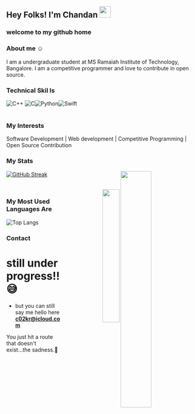 ## Hey Folks! I'm Chandan   <img src="https://raw.githubusercontent.com/MartinHeinz/MartinHeinz/master/wave.gif" width="30px">
### welcome to my github home
### About me  ☺️
I am a undergraduate student at MS Ramaiah Institute of Technology, Bangalore. I am a competitive programmer and love to contribute in  open source.



### Technical Skil ls
<img alt="C++" src="https://img.shields.io/badge/c++-%2300599C.svg?style=for-the-badge&logo=c%2B%2B&logoColor=white"/>
<img alt="C" src="https://img.shields.io/badge/c-%2300599C.svg?style=for-the-badge&logo=c&logoColor=white"/><img alt="Python" src="https://img.shields.io/badge/python-%2314354C.svg?style=for-the-badge&logo=python&logoColor=white"/><img alt="Swift" src="https://img.shields.io/badge/swift-%23FA7343.svg?style=for-the-badge&logo=swift&logoColor=white"/>

<br />
<br />

### My Interests

Software Development | Web development | Competitive Programming | Open Source Contribution


### My Stats
[![GitHub Streak](http://github-readme-streak-stats.herokuapp.com?user=c02kr&theme=graywhite&background=000000&border=DDD9D6&stroke=FFFCFD&ring=F8FF02&fire=FF6E0F&currStreakNum=FEFFF9&sideNums=FFFFFF&currStreakLabel=FFCD9B&sideLabels=FFFFFF&dates=5B3BDD)](https://git.io/streak-stats)<img  src="https://github-readme-stats.vercel.app/api?username=c02kr&show_icons=true&hide_border=true&theme=dark" width="40%" align="right" >

<br>
<div align="right">
<img  src="https://visitor-badge.laobi.icu/badge?page_id=c02kr.c02kr" width="30%" align="right" >

</div>
<!-- ![My Github status](https://github-readme-stats.vercel.app/api?username=c02kr&count_private=true&show_icons=true&theme=radical) -->


### My Most Used Languages Are

![Top Langs](https://github-readme-stats.vercel.app/api/top-langs/?username=c02kr&show_icons=true&theme=radical)


### Contact

# still under progress!!😅

- but you can still say me hello here **c02kr@icloud.com**

You just hit a route that doesn't exist...the sadness.🤟
